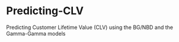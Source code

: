 # Predicting-CLV
Predicting Customer Lifetime Value (CLV) using the BG/NBD and the Gamma-Gamma models
